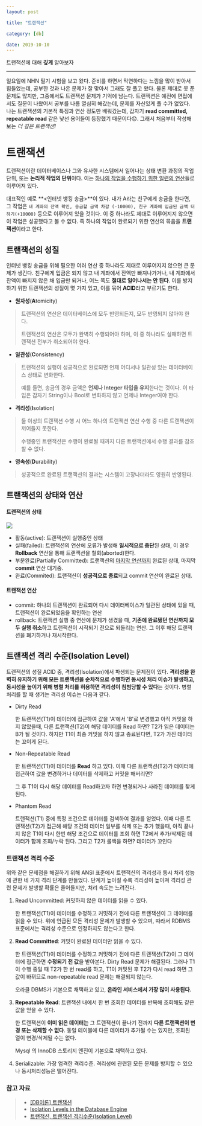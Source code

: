 ```yaml
---
layout: post

title: "트랜잭션"

category: [db]

date: 2019-10-10
---
```


트랜잭션에 대해 **깊게** 알아보자

---

일요일에 NHN 필기 시험을 보고 왔다. 준비를 하면서 막연하다는 느낌을 많이 받아서 힘들었는데, 공부한 것과 나온 문제가 잘 맞아서 그래도 잘 풀고 왔다. 물론 제대로 못 푼 문제도 많지만, 그중에서도 트랜잭션 문제가 기억에 남는다. 트랜잭션은 예전에 면접에서도 질문이 나왔어서 공부를 나름 열심히 해갔는데, 문제를 자신있게 풀 수가 없었다. 나는 트랜잭션의 기본적 특징과 연산 정도만 배워갔는데, 갑자기 **read committed, repeatable read** 같은 낯선 용어들이 등장했기 때문이다😞. 그래서 처음부터 작성해보는 _더 깊은 트랜잭션!_

# 트랜잭션

트랜잭션이란 데이터베이스나 그와 유사한 시스템에서 일어나는 상태 변환 과정의 작업 단위, 또는 **논리적 작업의 단위**이다. 이는 <u>하나의 작업을 수행하기 위한 일련의 연산</u>들로 이루어져 있다.

대표적인 예로 **<인터넷 뱅킹 송금>**이 있다. 내가 A라는 친구에게 송금을 한다면, 그 작업은 `내 계좌의 잔액 확인, 송금할 금액 차감 (-10000), 친구 계좌에 입금된 금액 더하기(+10000)` 등으로 이루어져 있을 것이다. 이 중 하나라도 제대로 이루어지지 않으면 이 작업은 성공했다고 볼 수 없다. 즉 하나의 작업이 완료되기 위한 연산의 묶음을 **트랜잭션**이라고 한다.

## 트랜잭션의 성질

인터넷 뱅킹 송금을 위해 필요한 여러 연산 중 하나라도 제대로 이루어지지 않으면 큰 문제가 생긴다. 친구에게 입금은 되지 않고 내 계좌에서 잔액만 빠져나가거나, 내 계좌에서 잔액이 빠지지 않은 채 입금만 되거나, 어느 쪽도 **절대로 일어나서는 안 된다**. 이를 방지하기 위한 트랜잭션의 성질이 몇 가지 있고, 이를 묶어 **ACID**라고 부르기도 한다.

- **원자성**(**A**tomicity)

> 트랜잭션의 연산은 데이터베이스에 모두 반영되든지, 모두 반영되지 않아야 한다.
>
> 트랜잭션의 연산은 모두가 완벽히 수행되어야 하며, 이 중 하나라도 실패하면 트랜잭션 전부가 취소되어야 한다.

- **일관성**(**C**onsistency)

> 트랜잭션의 실행이 성공적으로 완료되면 언제 어디서나 일관성 있는 데이터베이스 상태로 변화한다.
>
> 예를 들면, 송금의 경우 금액은 **언제나 Integer 타입을 유지**한다는 것이다. 이 타입은 갑자기 String이나 Bool로 변화하지 않고 언제나 Integer여야 한다.

- **격리성**(**I**solation)

> 둘 이상의 트랜잭션 수행 시 어느 하나의 트랜잭션 연산 수행 중 다른 트랜잭션이 끼어들지 못한다.
>
> 수행중인 트랜잭션은 수행이 완료될 때까지 다른 트랜잭션에서 수행 결과를 참조할 수 없다.

- **영속성**(**D**urability)

> 성공적으로 완료된 트랜잭션의 결과는 시스템이 고장나더라도 영원히 반영된다.

## 트랜잭션의 상태와 연산

#### 트랜잭션의 상태

![](https://doooyeon.github.io/assets/img/post/transaction-status.png)

- 활동(active): 트랜잭션이 실행중인 상태
- 실패(failed): 트랜잭션의 연산에 오류가 발생해 **일시적으로 중단**된 상태, 이 경우 **Rollback** 연산을 통해 트랜잭션을 철회(aborted)한다.
- 부분완료(Partially Committed): 트랜잭션의 <u>마지막 연산까지</u> 완료된 상태, 마지막 **commit** 연산 대기중.
- 완료(Commited): 트랜잭션이 **성공적으로 종료**되고 commit 연산이 완료된 상태.

#### 트랜잭션 연산

- commit: 하나의 트랜잭션이 완료되어 다시 데이터베이스가 일관된 상태에 있을 때, 트랜잭션이 완료되었음을 확인하는 연산
- rollback: 트랜잭션 실행 중 연산에 문제가 생겼을 때, **기존에 완료됐던 연산까지 모두 실행 취소**하고 트랜잭션이 시작되기 전으로 되돌리는 연산. 그 이후 해당 트랜잭션을 폐기하거나 재시작한다.

## 트랜잭션 격리 수준(Isolation Level)

트랜잭션의 성질 ACID 중, 격리성(Isolation)에서 파생되는 문제점이 있다. **격리성을 완벽히 유지하기 위해 모든 트랜잭션을 순차적으로 수행하면 동시성 처리 이슈가 발생하고, 동시성을 높이기 위해 병렬 처리를 허용하면 격리성이 침범당할 수 있다**는 것이다. 병렬처리를 할 때 생기는 격리성 이슈는 다음과 같다.

- Dirty Read

  한 트랜잭션(T1)이 데이터에 접근하여 값을 'A'에서 'B'로 변경했고 아직 커밋을 하지 않았을때, 다른 트랜잭션(T2)이 해당 데이터를 Read 하면?
  T2가 읽은 데이터는 B가 될 것이다. 하지만 T1이 최종 커밋을 하지 않고 종료된다면, T2가 가진 데이터는 꼬이게 된다.

- Non-Repeatable Read

  한 트랜잭션(T1)이 데이터를 **Read** 하고 있다. 이때 다른 트랜잭션(T2)가 데이터에 접근하여 값을 변경하거나 데이터를 삭제하고 커밋을 해버리면?

  그 후 T1이 다시 해당 데이터를 Read하고자 하면 변경되거나 사라진 데이터를 찾게 된다.

- Phantom Read

  트랜잭션(T1) 중에 특정 조건으로 데이터를 검색하여 결과를 얻었다. 이때 다른 트랜잭션(T2)가 접근해 해당 조건의 데이터 일부를 삭제 또는 추가 했을때, 아직 끝나지 않은 T1이 다시 한번 해당 조건으로 데이터를 조회 하면 T2에서 추가/삭제된 데이터가 함께 조회/누락 된다. 그리고 T2가 롤백을 하면? 데이터가 꼬인다

### 트랜잭션 격리 수준

위와 같은 문제점을 해결하기 위해 ANSI 표준에서 트랜잭션의 격리성과 동시 처리 성능에 관한 네 가지 격리 단계를 만들었다. 단계가 높아질 수록 격리성이 높아져 격리성 관련 문제가 발생할 확률은 줄어들지만, 처리 속도는 느려진다.

1. Read Uncommitted: 커밋하지 않은 데이터를 읽을 수 있다.

   한 트랜잭션(T1)이 데이터를 수정하고 커밋하기 전에 다른 트랜잭션이 그 데이터를 읽을 수 있다. 위에 언급된 모든 격리성 문제가 발생할 수 있으며, 따라서 RDBMS 표준에서는 격리성 수준으로 인정하지도 않는다고 한다.

2. **Read Committed**: 커밋이 완료된 데이터만 읽을 수 있다.

   한 트랜잭션(T1)이 데이터를 수정하고 커밋하기 전에 다른 트랜잭션(T2)이 그 데이터에 접근하면 **수정되기 전 값**을 받아본다. Dirty Read 문제가 해결된다. 그러나 T1 이 수행 중일 때 T2가 한 번 read를 하고, T1이 커밋된 후 T2가 다시 read 하면 그 값이 바뀌므로 non-repeatable read 문제는 해결되지 않는다.

   오라클 DBMS가 기본으로 채택하고 있고, **온라인 서비스에서 가장 많이 사용된다.**

3. **Repeatable Read**: 트랜잭션 내에서 한 번 조회한 데이터를 반복해 조회해도 같은 값을 얻을 수 있다.

   한 트랜잭션이 **이미 읽은 데이터는** 그 트랜잭션이 끝나기 전까지 **다른 트랜잭션이 변경 또는 삭제할 수 없다**. 동일 테이블에 다른 데이터가 추가될 수는 있지만, 조회된 열이 변경/삭제될 수는 없다.

   Mysql 의 InnoDB 스토리지 엔진이 기본으로 채택하고 있다.

4. Serializable: 가장 엄격한 격리수준. 격리성에 관련된 모든 문제를 방지할 수 있으나 동시처리성능은 떨어진다.

### 참고 자료

> - [[DB이론] 트랜잭션](https://victorydntmd.tistory.com/129)
> - [Isolation Levels in the Database Engine](<https://docs.microsoft.com/en-us/previous-versions/sql/sql-server-2008-r2/ms189122(v=sql.105)?redirectedfrom=MSDN>)
> - [트랜잭션, 트랜잭션 격리수준(Isolation Level)](https://feco.tistory.com/45)

